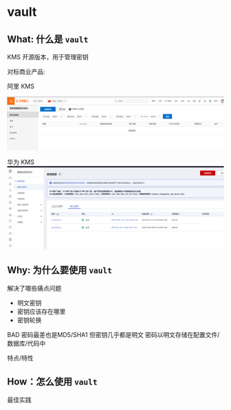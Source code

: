 # vault

## **What**: 什么是 `vault`

KMS 开源版本，用于管理密钥

对标商业产品: 

阿里 KMS 

![](images/2021-07-26-18-10-02.png)

华为 KMS
![](images/2021-07-26-18-11-36.png)

## **Why**: 为什么要使用 `vault` 

解决了哪些痛点问题
+ 明文密钥
+ 密钥应该存在哪里
+ 密钥轮换

BAD
  密码最差也是MD5/SHA1
  但密钥几乎都是明文
密码以明文存储在配置文件/数据库/代码中

特点/特性

## **How**：怎么使用 `vault`

最佳实践